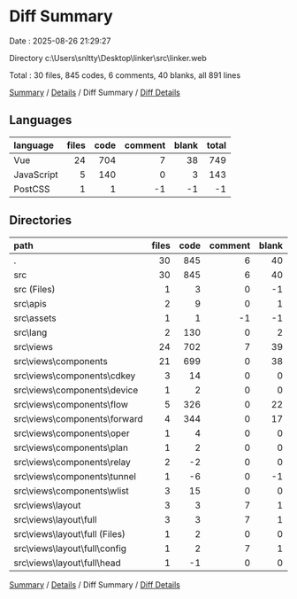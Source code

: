 # Diff Summary

Date : 2025-08-26 21:29:27

Directory c:\\Users\\snltty\\Desktop\\linker\\src\\linker.web

Total : 30 files,  845 codes, 6 comments, 40 blanks, all 891 lines

[Summary](results.md) / [Details](details.md) / Diff Summary / [Diff Details](diff-details.md)

## Languages
| language | files | code | comment | blank | total |
| :--- | ---: | ---: | ---: | ---: | ---: |
| Vue | 24 | 704 | 7 | 38 | 749 |
| JavaScript | 5 | 140 | 0 | 3 | 143 |
| PostCSS | 1 | 1 | -1 | -1 | -1 |

## Directories
| path | files | code | comment | blank | total |
| :--- | ---: | ---: | ---: | ---: | ---: |
| . | 30 | 845 | 6 | 40 | 891 |
| src | 30 | 845 | 6 | 40 | 891 |
| src (Files) | 1 | 3 | 0 | -1 | 2 |
| src\\apis | 2 | 9 | 0 | 1 | 10 |
| src\\assets | 1 | 1 | -1 | -1 | -1 |
| src\\lang | 2 | 130 | 0 | 2 | 132 |
| src\\views | 24 | 702 | 7 | 39 | 748 |
| src\\views\\components | 21 | 699 | 0 | 38 | 737 |
| src\\views\\components\\cdkey | 3 | 14 | 0 | 0 | 14 |
| src\\views\\components\\device | 1 | 2 | 0 | 0 | 2 |
| src\\views\\components\\flow | 5 | 326 | 0 | 22 | 348 |
| src\\views\\components\\forward | 4 | 344 | 0 | 17 | 361 |
| src\\views\\components\\oper | 1 | 4 | 0 | 0 | 4 |
| src\\views\\components\\plan | 1 | 2 | 0 | 0 | 2 |
| src\\views\\components\\relay | 2 | -2 | 0 | 0 | -2 |
| src\\views\\components\\tunnel | 1 | -6 | 0 | -1 | -7 |
| src\\views\\components\\wlist | 3 | 15 | 0 | 0 | 15 |
| src\\views\\layout | 3 | 3 | 7 | 1 | 11 |
| src\\views\\layout\\full | 3 | 3 | 7 | 1 | 11 |
| src\\views\\layout\\full (Files) | 1 | 2 | 0 | 0 | 2 |
| src\\views\\layout\\full\\config | 1 | 2 | 7 | 1 | 10 |
| src\\views\\layout\\full\\head | 1 | -1 | 0 | 0 | -1 |

[Summary](results.md) / [Details](details.md) / Diff Summary / [Diff Details](diff-details.md)